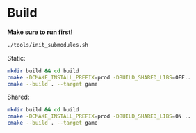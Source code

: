 # Build

**Make sure to run first!**

```sh
./tools/init_submodules.sh
```

Static:

```sh
mkdir build && cd build
cmake -DCMAKE_INSTALL_PREFIX=prod -DBUILD_SHARED_LIBS=OFF..
cmake --build . --target game
```

Shared:
```sh
mkdir build && cd build
cmake -DCMAKE_INSTALL_PREFIX=prod -DBUILD_SHARED_LIBS=ON ..
cmake --build . --target game
```
